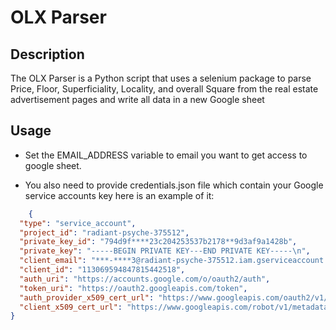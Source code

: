 # OLX Parser
## Description
The OLX Parser is a Python script that uses a selenium package to parse Price, Floor, Superficiality, Locality,
and overall Square from the real estate advertisement pages and write all
data in a new Google sheet


## Usage
* Set the EMAIL_ADDRESS variable to email you want to get access to google sheet.

* You also need to provide credentials.json file which contain your Google service accounts key 
here is an example of it:
```json
    {
  "type": "service_account",
  "project_id": "radiant-psyche-375512",
  "private_key_id": "794d9f****23c204253537b2178**9d3af9a1428b",
  "private_key": "-----BEGIN PRIVATE KEY---END PRIVATE KEY-----\n",
  "client_email": "***-****3@radiant-psyche-375512.iam.gserviceaccount.com",
  "client_id": "113069594847815442518",
  "auth_uri": "https://accounts.google.com/o/oauth2/auth",
  "token_uri": "https://oauth2.googleapis.com/token",
  "auth_provider_x509_cert_url": "https://www.googleapis.com/oauth2/v1/certs",
  "client_x509_cert_url": "https://www.googleapis.com/robot/v1/metadata/x509/test-task3%40radiant-psyche-375512.iam.gserviceaccount.com"
}

```
